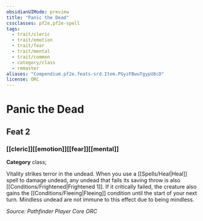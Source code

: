 ```yaml
---
obsidianUIMode: preview
title: "Panic the Dead"
cssclasses: pf2e,pf2e-spell
tags:
  - trait/cleric
  - trait/emotion
  - trait/fear
  - trait/mental
  - trait/common
  - category/class
  - remaster
aliases: "Compendium.pf2e.feats-srd.Item.PGyzFBwuTgypU8cD"
license: ORC
---
```

# Panic the Dead
## Feat 2
### [[cleric]][[emotion]][[fear]][[mental]]

**Category** class; 




Vitality strikes terror in the undead. When you use a [[Spells/Heal|Heal]] spell to damage undead, any undead that fails its saving throw is also [[Conditions/Frightened|Frightened 1]]. If it critically failed, the creature also gains the [[Conditions/Fleeing|Fleeing]] condition until the start of your next turn. Mindless undead are not immune to this effect due to being mindless.

*Source: Pathfinder Player Core*
*ORC*
